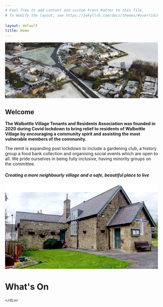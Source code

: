 ```yaml
---
# Feel free to add content and custom Front Matter to this file.
# To modify the layout, see https://jekyllrb.com/docs/themes/#overriding-theme-defaults

layout: default
title: Home
---
```

	
<div class="container-fluid">
	<div class="row">
<div class="mastImg">
<img src="assets/images/mastheadImg-home.jpg" class="img-responsive" alt="aerial view of Walbottle Village"/>
		</div>

<div class="container-fluid welcome">
	<div class="row">
		<div class="col-lg-1 col-md-1"></div>
		<div class="welcomePanel col-lg-10 col-md-10 row-eq-height">
			<div class="col-lg-7 col-md-7">
			  <h2>Welcome</h2>
			  <p><strong>The Walbottle Village Tenants and Residents Association was founded in 2020 during Covid lockdown to bring relief to residents of Walbottle Village by encouraging a community spirit and assisting the most vulnerable members of the community.</strong></p>
			  <p>The remit is expanding post lockdown to include a gardening club, a history group a food bank collection and organising social events which are open to all. We pride ourselves in being fully inclusive, having minority groups on the committee.</p>
			  <h5>Creating a more neighbourly village and a safe, beautiful place to live</h5>
			</div>
			<div class="col-lg-5 col-md-5 hidden-sm hidden-xs">
		    <img src="assets/images/wviBuilding.jpg" class="img-responsive" alt="Walbottle Village Institute"/>
			</div>
		</div>
		<div class="col-lg-1 col-md-1"></div>
		</div>
</div>
	
<div class="container-fluid whatson">
	<div class="row">
		<div class="col-lg-1"></div>
		<div class="col-lg-10">
			<h1>What's On</h1>
		</div>
		<div class="col-lg-1"></div>

	</div>
</div>
	
